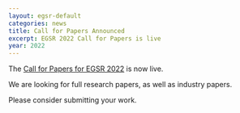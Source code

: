 ```yaml
---
layout: egsr-default
categories: news
title: Call for Papers Announced
excerpt: EGSR 2022 Call for Papers is live
year: 2022
---
```


The [Call for Papers for EGSR 2022]({{site.baseurl}}/2022/call-for-papers/) is now live.

We are looking for full research papers, as well as industry papers.

Please consider submitting your work.
